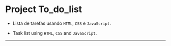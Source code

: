 # Project To_do_list

- Lista de tarefas usando `HTML`, `CSS` e `JavaScript`.

- Task list using `HTML`, `CSS` and `JavaScript`.

---
